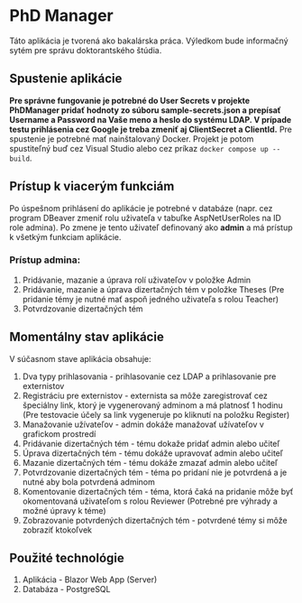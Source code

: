 # PhD Manager
Táto aplikácia je tvorená ako bakalárska práca. Výledkom bude informačný sytém pre správu doktorantského štúdia.

## Spustenie aplikácie
**Pre správne fungovanie je potrebné do User Secrets v projekte PhDManager pridať hodnoty zo súboru sample-secrets.json a prepísať Username a Password na Vaše meno a heslo do systému LDAP. V prípade testu prihlásenia cez Google je treba zmeniť aj ClientSecret a ClientId.**
Pre spustenie je potrebné mať nainštalovaný Docker. Projekt je potom spustiteľný buď cez Visual Studio alebo cez príkaz `docker compose up --build`.

## Prístup k viacerým funkciám
Po úspešnom prihlásení do aplikácie je potrebné v databáze (napr. cez program DBeaver zmeniť rolu uživateľa v tabuľke AspNetUserRoles na ID role admina). Po zmene je tento uživateľ definovaný ako **admin** a má prístup k všetkým funkciam aplikácie.
### Prístup admina:
1. Pridávanie, mazanie a úprava rolí uživateľov v položke Admin
2. Pridávanie, mazanie a úprava dizertačných tém v položke Theses (Pre pridanie témy je nutné mať aspoň jedného uživateľa s rolou Teacher)
3. Potvrdzovanie dizertačných tém

## Momentálny stav aplikácie
V súčasnom stave aplikácia obsahuje:
1. Dva typy prihlasovania - prihlasovanie cez LDAP a prihlasovanie pre externistov
2. Registráciu pre externistov - externista sa môže zaregistrovať cez špeciálny link, ktorý je vygenerovaný adminom a má platnosť 1 hodinu (Pre testovacie účely sa link vygeneruje po kliknutí na položku Register)
3. Manažovanie užívateľov - admin dokáže manažovať užívateľov v grafickom prostredí
4. Pridávanie dizertačných tém - tému dokaže pridať admin alebo učiteľ
5. Úprava dizertačných tém - tému dokáže upravovať admin alebo učiteľ
6. Mazanie dizertačných tém - tému dokáže zmazať admin alebo učiteľ
7. Potvrdzovanie dizertačných tém - téma po pridaní nie je potvrdená a je nutné aby bola potvrdená adminom
8. Komentovanie dizertačných tém - téma, ktorá čaká na pridanie môže byť okomentovaná uživateľom s rolou Reviewer (Potrebné pre výhrady a možné úpravy k téme)
9. Zobrazovanie potvrdených dizertačných tém - potvrdené témy si môže zobraziť ktokoľvek

## Použité technológie
1. Aplikácia - Blazor Web App (Server)
2. Databáza - PostgreSQL
